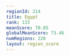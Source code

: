 ```yaml
---
regionId: 214
title: Egypt
rank: 133
meanScore: 70.85
globalMeanScore: 73.46
numRegions: 220
layout: region_score
---
```

